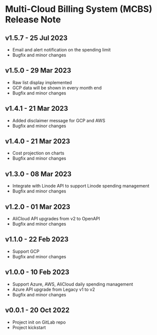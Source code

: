 # Multi-Cloud Billing System (MCBS) Release Note

## v1.5.7 - 25 Jul 2023
- Email and alert notification on the spending limit
- Bugfix and minor changes

## v1.5.0 - 29 Mar 2023
- Raw list display implemented
- GCP data will be shown in every month end
- Bugfix and minor changes

## v1.4.1 - 21 Mar 2023
- Added disclaimer message for GCP and AWS
- Bugfix and minor changes

## v1.4.0 - 21 Mar 2023
- Cost projection on charts
- Bugfix and minor changes

## v1.3.0 - 08 Mar 2023
- Integrate with Linode API to support Linode spending management
- Bugfix and minor changes

## v1.2.0 - 01 Mar 2023
- AliCloud API upgrades from v2 to OpenAPI
- Bugfix and minor changes

## v1.1.0 - 22 Feb 2023
- Support GCP
- Bugfix and minor changes

## v1.0.0 - 10 Feb 2023
- Support Azure, AWS, AliCloud daily spending management
- Azure API upgrade from Legacy v1 to v2
- Bugfix and minor changes

## v0.0.1 - 20 Oct 2022
- Project init on GitLab repo
- Project kickstart
